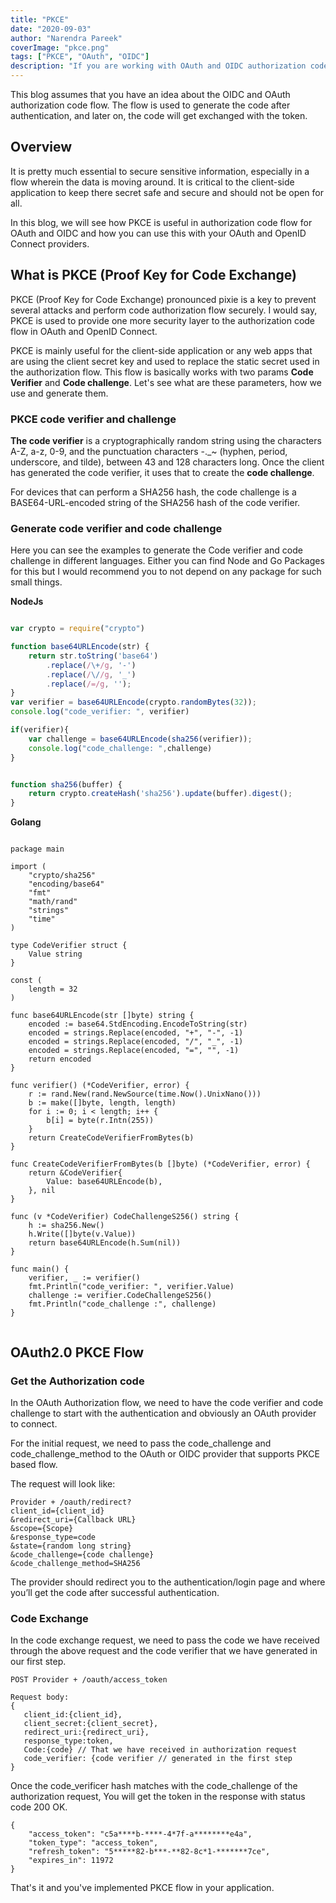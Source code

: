```yaml
---
title: "PKCE"
date: "2020-09-03"
author: "Narendra Pareek"
coverImage: "pkce.png"
tags: ["PKCE", "OAuth", "OIDC"]
description: "If you are working with OAuth and OIDC authorization code flow and want to setup PKCE flow then this artical will help you to understand everything about PKCE."
---
```


This blog assumes that you have an idea about the OIDC and OAuth authorization code flow. The flow is used to generate the code after authentication, and later on, the code will get exchanged with the token.

## Overview

It is pretty much essential to secure sensitive information, especially in a flow wherein the data is moving around. It is critical to the client-side application to keep there secret safe and secure and should not be open for all.

In this blog, we will see how PKCE is useful in authorization code flow for OAuth and OIDC and how you can use this with your OAuth and OpenID Connect providers.

## What is PKCE (Proof Key for Code Exchange)

PKCE (Proof Key for Code Exchange) pronounced pixie is a key to prevent several attacks and perform code authorization flow securely. I would say, PKCE is used to provide one more security layer to the authorization code flow in OAuth and OpenID Connect.

PKCE is mainly useful for the client-side application or any web apps that are using the client secret key and used to replace the static secret used in the authorization flow. This flow is basically works with two params **Code Verifier** and **Code challenge**. Let's see what are these parameters, how we use and generate them.


### PKCE code verifier and challenge

**The code verifier** is a cryptographically random string using the characters A-Z, a-z, 0-9, and the punctuation characters -._~ (hyphen, period, underscore, and tilde), between 43 and 128 characters long.
Once the client has generated the code verifier, it uses that to create the **code challenge**.

For devices that can perform a SHA256 hash, the code challenge is a BASE64-URL-encoded string of the SHA256 hash of the code verifier.





### Generate code verifier and code challenge

Here you can see the examples to generate the Code verifier and code challenge in different languages. Either you can find Node and Go Packages for this but I would recommend you to not depend on any package for such small things.


**NodeJs**

```javascript

var crypto = require("crypto")

function base64URLEncode(str) {
    return str.toString('base64')
        .replace(/\+/g, '-')
        .replace(/\//g, '_')
        .replace(/=/g, '');
}
var verifier = base64URLEncode(crypto.randomBytes(32));
console.log("code_verifier: ", verifier)

if(verifier){
	var challenge = base64URLEncode(sha256(verifier));
	console.log("code_challenge: ",challenge)
}


function sha256(buffer) {
    return crypto.createHash('sha256').update(buffer).digest();
}

```

**Golang**

```golang

package main
 
import (
    "crypto/sha256"
    "encoding/base64"
    "fmt"
    "math/rand"
    "strings"
    "time"
)
 
type CodeVerifier struct {
    Value string
}
 
const (
    length = 32
)
 
func base64URLEncode(str []byte) string {
    encoded := base64.StdEncoding.EncodeToString(str)
    encoded = strings.Replace(encoded, "+", "-", -1)
    encoded = strings.Replace(encoded, "/", "_", -1)
    encoded = strings.Replace(encoded, "=", "", -1)
    return encoded
}
 
func verifier() (*CodeVerifier, error) {
    r := rand.New(rand.NewSource(time.Now().UnixNano()))
    b := make([]byte, length, length)
    for i := 0; i < length; i++ {
        b[i] = byte(r.Intn(255))
    }
    return CreateCodeVerifierFromBytes(b)
}
 
func CreateCodeVerifierFromBytes(b []byte) (*CodeVerifier, error) {
    return &CodeVerifier{
        Value: base64URLEncode(b),
    }, nil
}
 
func (v *CodeVerifier) CodeChallengeS256() string {
    h := sha256.New()
    h.Write([]byte(v.Value))
    return base64URLEncode(h.Sum(nil))
}
 
func main() {
    verifier, _ := verifier()
    fmt.Println("code_verifier: ", verifier.Value)
    challenge := verifier.CodeChallengeS256()
    fmt.Println("code_challenge :", challenge)
}
 

```

## OAuth2.0 PKCE Flow

### Get the Authorization code
In the OAuth Authorization flow, we need to have the code verifier and code challenge to start with the authentication and obviously an OAuth provider to connect.


 For the initial request, we need to pass the code_challenge and code_challenge_method to the OAuth or OIDC provider that supports PKCE based flow.

The request will look like: 

```
Provider + /oauth/redirect?
client_id={client_id}
&redirect_uri={Callback URL}
&scope={Scope}
&response_type=code
&state={random long string}
&code_challenge={code challenge}
&code_challenge_method=SHA256
```

The provider should redirect you to the authentication/login page and where you’ll get the code after successful authentication.

### Code Exchange 

In the code exchange request, we need to pass the code we have received through the above request and the code verifier that we have generated in our first step.

```
POST Provider + /oauth/access_token

Request body:
{
   client_id:{client_id},
   client_secret:{client_secret},
   redirect_uri:{redirect_uri},
   response_type:token,
   Code:{code} // That we have received in authorization request
   code_verifier: {code verifier // generated in the first step
}
```

Once the code_verificer hash matches with the code_challenge of the authorization request, You will get the token in the response with status code 200 OK.

```
{
    "access_token": "c5a****b-****-4*7f-a********e4a",
    "token_type": "access_token",
    "refresh_token": "5*****82-b***-**82-8c*1-*******7ce",
    "expires_in": 11972
}

```

That's it and you've implemented PKCE flow in your application.